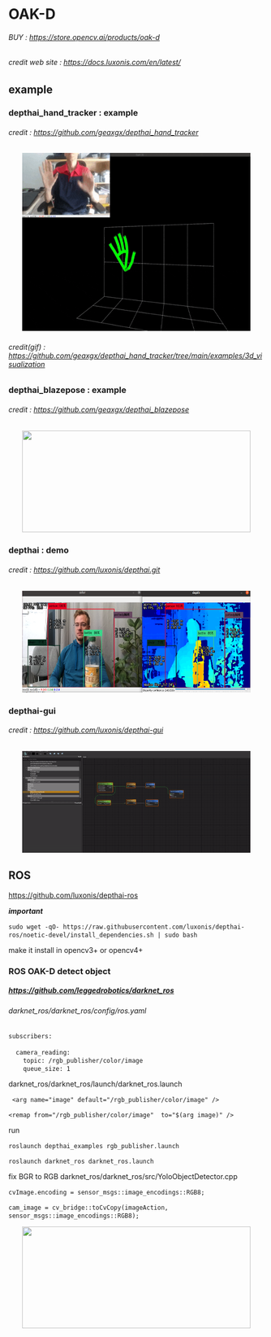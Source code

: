# OAK-D
###### BUY : https://store.opencv.ai/products/oak-d
###### credit web site  : https://docs.luxonis.com/en/latest/

## example

### depthai_hand_tracker : example
###### credit : https://github.com/geaxgx/depthai_hand_tracker
<p align="center">
<img src="img/3d.gif" width="450" height="350">
</p>

###### credit(gif) : https://github.com/geaxgx/depthai_hand_tracker/tree/main/examples/3d_visualization

### depthai_blazepose : example
###### credit : https://github.com/geaxgx/depthai_blazepose
<p align="center">
<img src="img/taichi.gif" width="450" height="200">
</p>

### depthai : demo
###### credit : https://github.com/luxonis/depthai.git
<p align="center">
<img src="img/depthai.png" width="450" height="200">
</p>

### depthai-gui
###### credit : https://github.com/luxonis/depthai-gui
<p align="center">
<img src="img/GUI.gif" width="450" height="200">
</p>

## ROS
https://github.com/luxonis/depthai-ros

***important***
```
sudo wget -qO- https://raw.githubusercontent.com/luxonis/depthai-ros/noetic-devel/install_dependencies.sh | sudo bash
```
make it install in opencv3+ or opencv4+
### ROS OAK-D detect object
##### https://github.com/leggedrobotics/darknet_ros
###### darknet_ros/darknet_ros/config/ros.yaml
```
subscribers:

  camera_reading:
    topic: /rgb_publisher/color/image
    queue_size: 1
```
darknet_ros/darknet_ros/launch/darknet_ros.launch
```
 <arg name="image" default="/rgb_publisher/color/image" />
 ```
 ```
 <remap from="/rgb_publisher/color/image"  to="$(arg image)" />
 ```
 run
 ```
 roslaunch depthai_examples rgb_publisher.launch
 ```
 ```
 roslaunch darknet_ros darknet_ros.launch
 ```
 fix BGR to RGB
 darknet_ros/darknet_ros/src/YoloObjectDetector.cpp
 ```
 cvImage.encoding = sensor_msgs::image_encodings::RGB8;
 ```
 ```
 cam_image = cv_bridge::toCvCopy(imageAction, sensor_msgs::image_encodings::RGB8);
 ```
 <p align="center">
<img src="img/112599" width="450" height="200">
</p>

